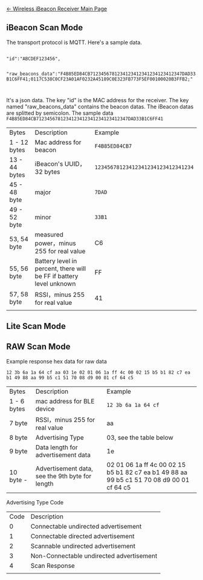 [← Wireless iBeacon Receiver Main
Page](Wireless_iBeacon_Receiver.md)

## iBeacon Scan Mode

The transport protocol is MQTT. Here's a sample data.

<code>
"id":"ABCDEF123456",

"raw_beacons_data":"F4B85ED84CB7123456781234123412341234123412347DAD33B1C6FF41;0117C538C0CF23A01AF0232A45189C0E323FB773F5EF00100020B3FFB2;"

</code>

It's a json data. The key "id" is the MAC address for the receiver. The
key named "raw_beacons_data" contains the beacon datas. The iBeacon
datas are splitted by semicolon. The sample data
`F4B85ED84CB7123456781234123412341234123412347DAD33B1C6FF41`

|               |                                                                     |                                    |
| ------------- | ------------------------------------------------------------------- | ---------------------------------- |
| Bytes         | Description                                                         | Example                            |
| 1 - 12 bytes  | Mac address for beacon                                              | `F4B85ED84CB7`                     |
| 13 - 44 bytes | iBeacon's UUID，32 bytes                                             | `12345678123412341234123412341234` |
| 45 - 48 byte  | major                                                               | `7DAD`                             |
| 49 - 52 byte  | minor                                                               | `33B1`                             |
| 53, 54 byte   | measured power，minus 255 for real value                             | C6                                 |
| 55, 56 byte   | Battery level in percent, there will be FF if battery level unknown | FF                                 |
| 57, 58 byte   | RSSI，minus 255 for real value                                       | 41                                 |
|  |

## Lite Scan Mode

## RAW Scan Mode

Example response hex data for raw data

`12 3b 6a 1a 64 cf aa 03 1e 02 01 06 1a ff 4c 00 02 15 b5 b1 82 c7 ea
b1 49 88 aa 99 b5 c1 51 70 08 d9 00 01 cf 64
c5`

|             |                                                 |                                                                                           |
| ----------- | ----------------------------------------------- | ----------------------------------------------------------------------------------------- |
| Bytes       | Description                                     | Example                                                                                   |
| 1 - 6 bytes | mac address for BLE device                      | `12 3b 6a 1a 64 cf`                                                                       |
| 7 byte      | RSSI，minus 255 for real value                   | aa                                                                                        |
| 8 byte      | Advertising Type                                | 03, see the table below                                                                   |
| 9 byte      | Data length for advertisement data              | 1e                                                                                        |
| 10 byte -   | Advertisement data, see the 9th byte for length | 02 01 06 1a ff 4c 00 02 15 b5 b1 82 c7 ea b1 49 88 aa 99 b5 c1 51 70 08 d9 00 01 cf 64 c5 |

Advertising Type Code

|      |                                          |
| ---- | ---------------------------------------- |
| Code | Description                              |
| 0    | Connectable undirected advertisement     |
| 1    | Connectable directed advertisement       |
| 2    | Scannable undirected advertisement       |
| 3    | Non-Connectable undirected advertisement |
| 4    | Scan Response                            |
|  |
